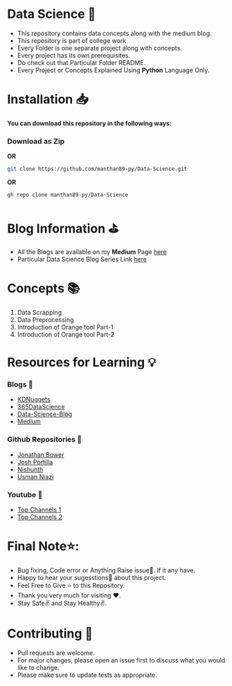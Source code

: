 
# Data Science 🏹
* This repository contains data concepts along with the medium blog.
* This repository is part of college work
* Every Folder is one separate project along with concepts.
* Every project has its own prerequisites.
* Do check out that Particular Folder README.
* Every Project or Concepts Explained Using **Python** Language Only.

# Installation 📥

**You can download this repository in the following ways:**

### Download as Zip

**OR**
```bash
git clone https://github.com/manthan89-py/Data-Science.git
```
**OR**
```bash
gh repo clone manthan89-py/Data-Science
```

# Blog Information ⛳
* All the Blogs are available on my **Medium** Page [here](https://manthan-bhikadiya.medium.com)
* Particular Data Science Blog Series Link [here](https://znap.link/manthan.bhikadiya)

# Concepts 📚
1. Data Scrapping
2. Data Preprocessing
3. Introduction of Orange tool Part-1
4. Introduction of Orange tool Part-2

# Resources for Learning 💡
### Blogs 📗
* [KDNuggets](https://www.kdnuggets.com/websites/blogs.html)
* [365DataScience](https://365datascience.com/trending/51-data-science-blogs/)
* [Data-Science-Blog](https://data-science-blog.com/)
* [Medium](https://medium.com/@exastax/top-20-data-science-blogs-and-websites-for-data-scientists-d88b7d99740)

### Github Repositories 📕
* [Jonathan Bower](https://github.com/jonathan-bower/DataScienceResources)
* [Josh Portilla](https://github.com/jmportilla/Python-for-Algorithms--Data-Structures--and-Interviews)
* [Nishunth](https://github.com/nishunth/Datascience-Useful-PDF)
* [Usman Niazi](https://github.com/UsmanNiazi/365datascience)

### Youtube 📘
* [Top Channels 1](https://www.kdnuggets.com/2021/03/top-youtube-channels-data-science.html)
* [Top Channels 2](https://blog.feedspot.com/data_science_youtube_channels/)


# Final Note⭐:

* Bug fixing, Code error or Anything Raise issue🤚. If it any have.
* Happy to hear your sugesstions🤝 about this project.
* Feel Free to Give ⭐ to this Repository.
* Thank you very much for visiting ❤️.
* Stay Safe✌️ and Stay Healthy✌️.


# Contributing 🗽
* Pull requests are welcome. 
* For major changes, please open an issue first to discuss what you would like to change.
* Please make sure to update tests as appropriate.
